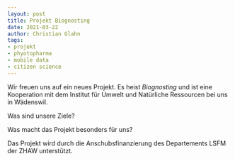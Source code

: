 ```yaml
--- 
layout: post
title: Projekt Biognosting
date: 2021-03-22
author: Christian Glahn
tags: 
- projekt
- phyotopharma
- mobile data
- citizen science
---
```


Wir freuen uns auf ein neues Projekt. Es heist *Biognosting* und ist eine Kooperation mit dem Institut für Umwelt und Natürliche Ressourcen bei uns in Wädenswil. 

Was sind unsere Ziele?

Was macht das Projekt besonders für uns?

Das Projekt wird durch die Anschubsfinanzierung des Departements LSFM der ZHAW unterstützt. 
